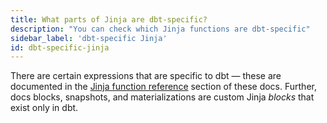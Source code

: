 ```yaml
---
title: What parts of Jinja are dbt-specific?
description: "You can check which Jinja functions are dbt-specific"
sidebar_label: 'dbt-specific Jinja'
id: dbt-specific-jinja
---
```


There are certain expressions that are specific to dbt — these are documented in the [Jinja function reference](/docs/building-a-dbt-project/jinja-macros#related-reference-docs) section of these docs. Further, docs blocks, snapshots, and <Term id="materialization">materializations</Term> are custom Jinja _blocks_ that exist only in dbt.
